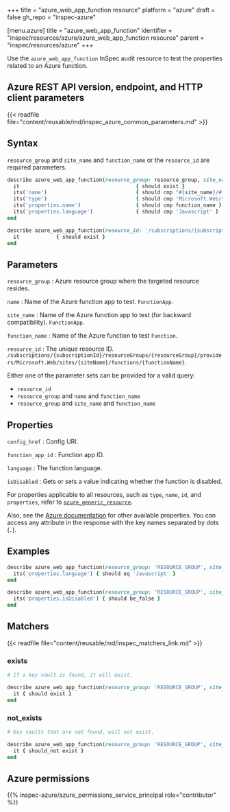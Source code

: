 +++
title = "azure_web_app_function resource"
platform = "azure"
draft = false
gh_repo = "inspec-azure"

[menu.azure]
title = "azure_web_app_function"
identifier = "inspec/resources/azure/azure_web_app_function resource"
parent = "inspec/resources/azure"
+++

Use the `azure_web_app_function` InSpec audit resource to test the properties related to an Azure function.

## Azure REST API version, endpoint, and HTTP client parameters

{{< readfile file="content/reusable/md/inspec_azure_common_parameters.md" >}}

## Syntax

`resource_group` and `site_name` and `function_name` or the `resource_id` are required parameters.

```ruby
describe azure_web_app_function(resource_group: resource_group, site_name: site_name, function_name: function_name) do
  it                                      { should exist }
  its('name')                             { should cmp "#{site_name}/#{function_name}" }
  its('type')                             { should cmp 'Microsoft.Web/sites/functions' }
  its('properties.name')                  { should cmp function_name }
  its('properties.language')              { should cmp 'Javascript' }
end
```

```ruby
describe azure_web_app_function(resource_id: '/subscriptions/{subscriptionId}/resourceGroups/{resourceGroup}/providers/Microsoft.Web/sites/{siteName}/functions/{functionName}') do
  it            { should exist }
end
```

## Parameters

`resource_group`
: Azure resource group where the targeted resource resides.

`name`
: Name of the Azure function app to test. `FunctionApp`.

`site_name`
: Name of the Azure function app to test (for backward compatibility). `FunctionApp`.

`function_name`
: Name of the Azure function to test `Function`.

`resource_id`
: The unique resource ID. `/subscriptions/{subscriptionId}/resourceGroups/{resourceGroup}/providers/Microsoft.Web/sites/{siteName}/functions/{functionName}`.

Either one of the parameter sets can be provided for a valid query:

- `resource_id`
- `resource_group` and `name` and `function_name`
- `resource_group` and `site_name` and `function_name`

## Properties

`config_href`
: Config URI.

`function_app_id`
: Function app ID.

`language`
: The function language.

`isDisabled`
: Gets or sets a value indicating whether the function is disabled.

For properties applicable to all resources, such as `type`, `name`, `id`, and `properties`, refer to [`azure_generic_resource`](azure_generic_resource#properties).

Also, see the [Azure documentation](https://docs.microsoft.com/en-us/rest/api/appservice/webapps/getfunction#functionenvelope) for other available properties. You can access any attribute in the response with the key names separated by dots (`.`).

## Examples

```ruby
describe azure_web_app_function(resource_group: 'RESOURCE_GROUP', site_name: 'functions-http', function_name: 'HttpTrigger1') do
  its('properties.language') { should eq 'Javascript' }
end
```

```ruby
describe azure_web_app_function(resource_group: 'RESOURCE_GROUP', site_name: 'functions-http', function_name: 'HttpTrigger1') do
  its('properties.isDisabled') { should be_false }
end
```

## Matchers

{{< readfile file="content/reusable/md/inspec_matchers_link.md" >}}

### exists

```ruby
# If a key vault is found, it will exist.

describe azure_web_app_function(resource_group: 'RESOURCE_GROUP', site_name: 'functions-http', function_name: 'HttpTrigger1') do
  it { should exist }
end
```

### not_exists

```ruby
# Key vaults that are not found, will not exist.

describe azure_web_app_function(resource_group: 'RESOURCE_GROUP', site_name: 'functions-http', function_name: 'HttpTrigger1') do
  it { should_not exist }
end
```

## Azure permissions

{{% inspec-azure/azure_permissions_service_principal role="contributor" %}}
